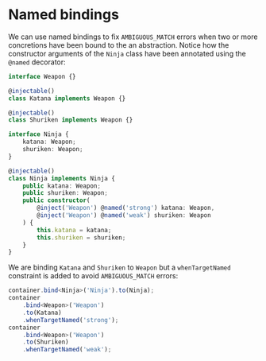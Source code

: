 # Named bindings

We can use named bindings to fix `AMBIGUOUS_MATCH` errors when two or more concretions have
been bound to the an abstraction. Notice how the constructor arguments of the `Ninja` class
have been annotated using the `@named` decorator:

```ts
interface Weapon {}

@injectable()
class Katana implements Weapon {}

@injectable()
class Shuriken implements Weapon {}

interface Ninja {
	katana: Weapon;
	shuriken: Weapon;
}

@injectable()
class Ninja implements Ninja {
	public katana: Weapon;
	public shuriken: Weapon;
	public constructor(
		@inject('Weapon') @named('strong') katana: Weapon,
		@inject('Weapon') @named('weak') shuriken: Weapon
	) {
		this.katana = katana;
		this.shuriken = shuriken;
	}
}
```

We are binding `Katana` and `Shuriken` to `Weapon` but a `whenTargetNamed` constraint is
added to avoid `AMBIGUOUS_MATCH` errors:

```ts
container.bind<Ninja>('Ninja').to(Ninja);
container
	.bind<Weapon>('Weapon')
	.to(Katana)
	.whenTargetNamed('strong');
container
	.bind<Weapon>('Weapon')
	.to(Shuriken)
	.whenTargetNamed('weak');
```
